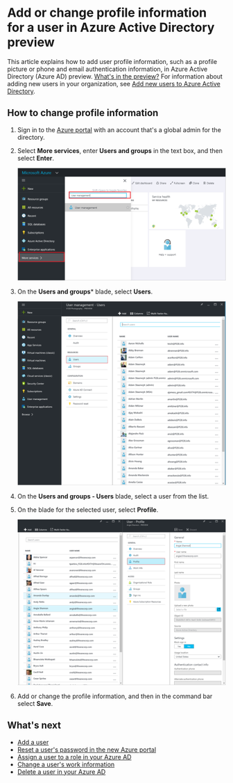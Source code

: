 <properties
	pageTitle="Add or change profile information for a user in Azure Active Directory preview | Azure"
	description="Explains how to add the user profile, including profile picture, in Azure Active Directory"
	services="active-directory"
	documentationCenter=""
	authors="curtand"
	manager="femila"
	editor=""/>

<tags
	ms.service="active-directory"
	ms.workload="identity"
	ms.tgt_pltfrm="na"
	ms.devlang="na"
	ms.topic="article"
	ms.date="09/12/2016"
	ms.author="curtand"
   	wacn.date=""/>

# Add or change profile information for a user in Azure Active Directory preview

This article explains how to add user profile information, such as a profile picture or phone and email authentication information, in Azure Active Directory (Azure AD) preview. [What's in the preview?](/documentation/articles/active-directory-preview-explainer/) For information about adding new users in your organization, see [Add new users to Azure Active Directory](/documentation/articles/active-directory-users-create-azure-portal/).

## How to change profile information

1.  Sign in to the [Azure portal](https://portal.azure.cn) with an account that's a global admin for the directory.

2.  Select **More services**, enter **Users and groups** in the text box, and then select **Enter**.

    ![Opening user management](./media/active-directory-users-profile-azure-portal/create-users-user-management.png)

3.  On the **Users and groups*** blade, select **Users**.

    ![Opening the Users blade](./media/active-directory-users-profile-azure-portal/create-users-open-users-blade.png)

4. On the **Users and groups - Users** blade, select a user from the list.

5. On the blade for the selected user, select **Profile**.

    ![Opening Work information](./media/active-directory-users-profile-azure-portal/active-directory-create-users-profile.png)

6. Add or change the profile information, and then in the command bar select **Save**.

## What's next

- [Add a user](/documentation/articles/active-directory-users-create-azure-portal/)
- [Reset a user's password in the new Azure portal](/documentation/articles/active-directory-users-reset-password-azure-portal/)
- [Assign a user to a role in your Azure AD](/documentation/articles/active-directory-users-assign-role-azure-portal/)
- [Change a user's work information](/documentation/articles/active-directory-users-work-info-azure-portal/)
- [Delete a user in your Azure AD](/documentation/articles/active-directory-users-delete-user-azure-portal/)
